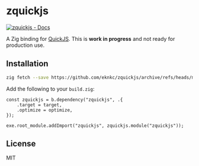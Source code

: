 # zquickjs

[![zquickjs - Docs](https://img.shields.io/badge/zquickjs-Docs-2ea44f)](https://eknkc.github.io/zquickjs/)

A Zig binding for [QuickJS](https://bellard.org/quickjs/).
This is **work in progress** and not ready for production use.

## Installation

```sh
zig fetch --save https://github.com/eknkc/zquickjs/archive/refs/heads/master.tar.gz
```

Add the following to your `build.zig`:

```zig
const zquickjs = b.dependency("zquickjs", .{
    .target = target,
    .optimize = optimize,
});

exe.root_module.addImport("zquickjs", zquickjs.module("zquickjs"));
```

## License

MIT
